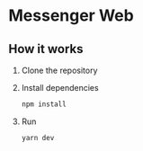 # Messenger Web

## How it works

1. Clone the repository
2. Install dependencies

    ```bash
    npm install
    ```
3. Run 
    ```bash
    yarn dev
    ```